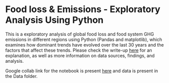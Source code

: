 # Food loss & Emissions - Exploratory Analysis Using Python

This is a exploratory analysis of global food loss and food system GHG emissions in different regions using Python (Pandas and matplotlib), which examines how dominant trends have evolved over the last 30 years and the factors that affect these trends. Please check the write-up [here](https://docs.google.com/document/d/1PyNaTEKX0RZd85M2WnR4LdbSpuRRuu3Kf91zYRdwaQ8/edit?usp=sharing) for an explanation, as well as more information on data sources, findings, and analysis.

Google collab link for the notebook is present [here](https://colab.research.google.com/drive/1tjFqY0hoOoS7MA11jb0c8z0Q4ZKl4ape?usp=sharing) and data is present in the Data folder.





